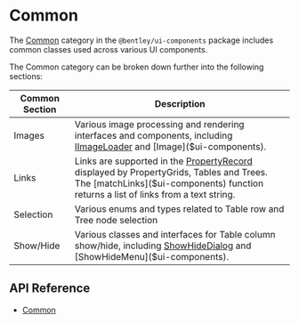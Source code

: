 # Common

The [Common]($ui-components:Common) category in the `@bentley/ui-components` package includes
common classes used across various UI components.

The Common category can be broken down further into the following sections:

|Common Section|Description
|-----|-----
|Images|Various image processing and rendering interfaces and components, including [IImageLoader]($ui-components) and [Image]($ui-components).
|Links|Links are supported in the [PropertyRecord]($ui-abstract) displayed by PropertyGrids, Tables and Trees. The [matchLinks]($ui-components) function returns a list of links from a text string.
|Selection|Various enums and types related to Table row and Tree node selection
|Show/Hide| Various classes and interfaces for Table column show/hide, including [ShowHideDialog]($ui-components) and [ShowHideMenu]($ui-components).

## API Reference

* [Common]($ui-components:Common)
